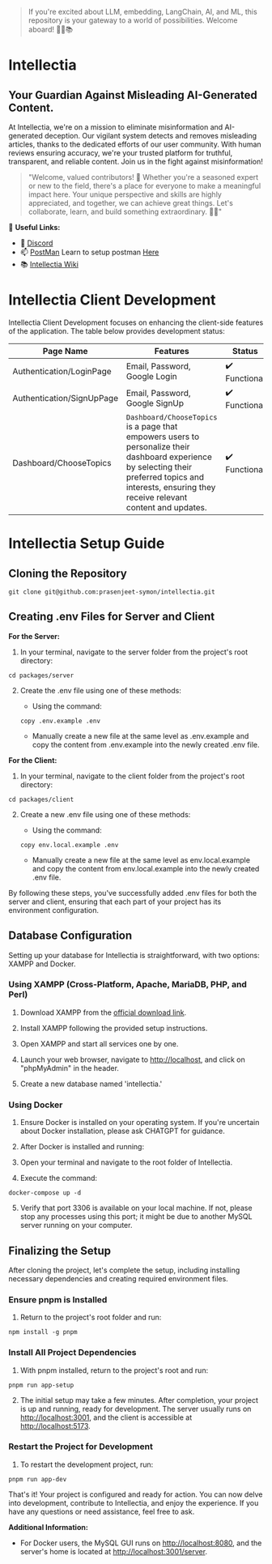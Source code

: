 >If you're excited about LLM, embedding, LangChain, AI, and ML, this repository is your gateway to a world of possibilities. Welcome aboard! 🚀🤖📚

# Intellectia
## Your Guardian Against Misleading AI-Generated Content.

At Intellectia, we're on a mission to eliminate misinformation and AI-generated deception. Our vigilant system detects and removes misleading articles, thanks to the dedicated efforts of our user community. With human reviews ensuring accuracy, we're your trusted platform for truthful, transparent, and reliable content. Join us in the fight against misinformation!

> "Welcome, valued contributors! 🌟 Whether you're a seasoned expert or new to the field, there's a place for everyone to make a meaningful impact here. Your unique perspective and skills are highly appreciated, and together, we can achieve great things. Let's collaborate, learn, and build something extraordinary. 🚀👏"

🔗 **Useful Links:**

- 💬 [Discord](https://discord.gg/eQjh6AdEmg)
- 📫 [PostMan](https://www.postman.com/galactic-firefly-721755/workspace/intellectia/request/10849501-459d4afa-6e15-4611-92e6-7d852344e17c) Learn to setup postman [Here](https://github.com/prasenjeet-symon/intellectia/wiki/Intellectia-Postman-Setup-Guide)
- 📚 [ Intellectia Wiki ](https://github.com/prasenjeet-symon/intellectia/wiki)

# Intellectia Client Development

Intellectia Client Development focuses on enhancing the client-side features of the application. The table below provides development status:

| Page Name               | Features                        | Status     |
|-------------------------|---------------------------------|------------|
| Authentication/LoginPage | Email, Password, Google Login   | ✔️ Functional |
| Authentication/SignUpPage | Email, Password, Google SignUp  | ✔️ Functional |
| Dashboard/ChooseTopics | `Dashboard/ChooseTopics` is a page that empowers users to personalize their dashboard experience by selecting their preferred topics and interests, ensuring they receive relevant content and updates.  | ✔️ Functional |

# Intellectia Setup Guide

## Cloning the Repository

```shell
git clone git@github.com:prasenjeet-symon/intellectia.git
```

## Creating .env Files for Server and Client

**For the Server:**

1. In your terminal, navigate to the server folder from the project's root directory:

```shell
cd packages/server
```

2. Create the .env file using one of these methods:

   - Using the command:

   ```shell
   copy .env.example .env
   ```

   - Manually create a new file at the same level as .env.example and copy the content from .env.example into the newly created .env file.

**For the Client:**

1. In your terminal, navigate to the client folder from the project's root directory:

```shell
cd packages/client
```

2. Create a new .env file using one of these methods:

   - Using the command:

   ```shell
   copy env.local.example .env
   ```

   - Manually create a new file at the same level as env.local.example and copy the content from env.local.example into the newly created .env file.

By following these steps, you've successfully added .env files for both the server and client, ensuring that each part of your project has its environment configuration.


## Database Configuration

Setting up your database for Intellectia is straightforward, with two options: XAMPP and Docker.

### Using XAMPP (Cross-Platform, Apache, MariaDB, PHP, and Perl)

1. Download XAMPP from the [official download link](https://www.apachefriends.org/download.html).

2. Install XAMPP following the provided setup instructions.

3. Open XAMPP and start all services one by one.

4. Launch your web browser, navigate to [http://localhost](http://localhost), and click on "phpMyAdmin" in the header.

5. Create a new database named 'intellectia.'

### Using Docker

1. Ensure Docker is installed on your operating system. If you're uncertain about Docker installation, please ask CHATGPT for guidance.

2. After Docker is installed and running:

3. Open your terminal and navigate to the root folder of Intellectia.

4. Execute the command:

```shell
docker-compose up -d
```

5. Verify that port 3306 is available on your local machine. If not, please stop any processes using this port; it might be due to another MySQL server running on your computer.

## Finalizing the Setup

After cloning the project, let's complete the setup, including installing necessary dependencies and creating required environment files.

### Ensure pnpm is Installed

1. Return to the project's root folder and run:

```shell
npm install -g pnpm
```

### Install All Project Dependencies

1. With pnpm installed, return to the project's root and run:

```shell
pnpm run app-setup
```

2. The initial setup may take a few minutes. After completion, your project is up and running, ready for development. The server usually runs on [http://localhost:3001](http://localhost:3001), and the client is accessible at [http://localhost:5173](http://localhost:5173).

### Restart the Project for Development

1. To restart the development project, run:

```shell
pnpm run app-dev
```

That's it! Your project is configured and ready for action. You can now delve into development, contribute to Intellectia, and enjoy the experience. If you have any questions or need assistance, feel free to ask.

**Additional Information:**

- For Docker users, the MySQL GUI runs on [http://localhost:8080](http://localhost:8080), and the server's home is located at [http://localhost:3001/server](http://localhost:3001/server).
